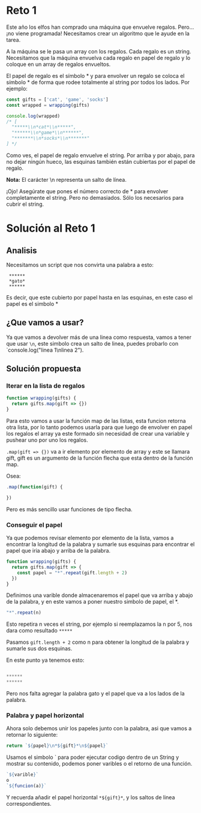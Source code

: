 # Reto 1

Este año los elfos han comprado una máquina que envuelve regalos. Pero… ¡no viene programada! Necesitamos crear un algoritmo que le ayude en la tarea.

A la máquina se le pasa un array con los regalos. Cada regalo es un string. Necesitamos que la máquina envuelva cada regalo en papel de regalo y lo coloque en un array de regalos envueltos.

El papel de regalo es el símbolo * y para envolver un regalo se coloca el símbolo * de forma que rodee totalmente al string por todos los lados. Por ejemplo:

```js
const gifts = ['cat', 'game', 'socks']
const wrapped = wrapping(gifts)

console.log(wrapped)
/* [
  "*****\\n*cat*\\n*****",
  "******\\n*game*\\n******",
  "*******\\n*socks*\\n*******"
] */
```

Como ves, el papel de regalo envuelve el string. Por arriba y por abajo, para no dejar ningún hueco, las esquinas también están cubiertas por el papel de regalo.

**Nota:** El carácter \n representa un salto de línea.

¡Ojo! Asegúrate que pones el número correcto de * para envolver completamente el string. Pero no demasiados. Sólo los necesarios para cubrir el string.

# Solución al Reto 1

## Analisis

Necesitamos un script que nos convirta una palabra a esto:

```
 ******
 *gato*
 ******
```

Es decir, que este cubierto por papel hasta en las esquinas, en este caso el papel es el simbolo *

## ¿Que vamos a usar?
Ya que vamos a devolver más de una linea como respuesta, vamos a tener que usar `\n`, este simbolo crea un salto de linea, puedes probarlo con `console.log("linea 1\nlinea 2").

## Solución propuesta

### Iterar en la lista de regalos
```js
function wrapping(gifts) {
  return gifts.map(gift => {})
}
```

Para esto vamos a usar la función map de las listas, esta funcion retorna otra lista, por lo tanto podemos usarla para que luego de envolver en papel los regalos el array ya este formado sin necesidad de crear una variable y pushear uno por uno los regalos.

`.map(gift => {})` va a ir elemento por elemento de array y este se llamara gift, gift es un argumento de la función flecha que esta dentro de la función map.

Osea:

```js
.map(function(gift) {

})
```

Pero es más sencillo usar funciones de tipo flecha.

### Conseguir el papel

Ya que podemos revisar elemento por elemento de la lista, vamos a encontrar la longitud de la palabra y sumarle sus esquinas para encontrar el papel que iria abajo y arriba de la palabra.

```js
function wrapping(gifts) {
  return gifts.map(gift => {
    const papel = "*".repeat(gift.length + 2)
  })
}
```

Definimos una varible donde almacenaremos el papel que va arriba y abajo de la palabra, y en este vamos a poner nuestro simbolo de papel, el *.

```js 
"*".repeat(n)
```

Esto repetira n veces el string, por ejemplo si reemplazamos la n por 5, nos dara como resultado `*****`

Pasamos `gift.length + 2` como n para obtener la longitud de la palabra y sumarle sus dos esquinas.

En este punto ya tenemos esto:

```js

******
******

```

Pero nos falta agregar la palabra gato y el papel que va a los lados de la palabra.

### Palabra y papel horizontal

Ahora solo debemos unir los papeles junto con la palabra, asi que vamos a retornar lo siguiente:

```js
return `${papel}\n*${gift}*\n${papel}`
```

Usamos el simbolo ` para poder ejecutar codigo dentro de un String y mostrar su contenido, podemos poner varibles o el retorno de una función.

```js
`${varible}` 
o 
`${funcion(a)}`
```

Y recuerda añadir el papel horizontal `*${gift}*`, y los saltos de linea correspondientes.